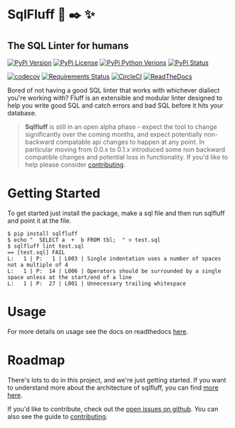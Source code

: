 # SqlFluff :scroll: :black_nib: :sparkles:
## The SQL Linter for humans

[![PyPi Version](https://img.shields.io/pypi/v/sqlfluff.svg?style=flat-square&logo=PyPi)](https://pypi.org/project/sqlfluff/)
[![PyPi License](https://img.shields.io/pypi/l/sqlfluff.svg?style=flat-square)](https://pypi.org/project/sqlfluff/)
[![PyPi Python Verions](https://img.shields.io/pypi/pyversions/sqlfluff.svg?style=flat-square)](https://pypi.org/project/sqlfluff/)
[![PyPi Status](https://img.shields.io/pypi/status/sqlfluff.svg?style=flat-square)](https://pypi.org/project/sqlfluff/)

[![codecov](https://img.shields.io/codecov/c/gh/alanmcruickshank/sqlfluff.svg?style=flat-square&logo=Codecov)](https://codecov.io/gh/alanmcruickshank/sqlfluff)
[![Requirements Status](https://img.shields.io/requires/github/alanmcruickshank/sqlfluff.svg?style=flat-square)](https://requires.io/github/alanmcruickshank/sqlfluff/requirements/?branch=master)
[![CircleCI](https://img.shields.io/circleci/build/gh/alanmcruickshank/sqlfluff/master?style=flat-square&logo=CircleCI)](https://circleci.com/gh/alanmcruickshank/sqlfluff/tree/master)
[![ReadTheDocs](https://img.shields.io/readthedocs/sqlfluff?style=flat-square&logo=Read%20the%20Docs)](https://sqlfluff.readthedocs.io)

Bored of not having a good SQL linter that works with whichever dialiect you're
working with? Fluff is an extensible and modular linter designed to help you write
good SQL and catch errors and bad SQL before it hits your database.

> **Sqlfluff** is still in an open alpha phase - expect the tool to change significantly
> over the coming months, and expect potentially non-backward compatable api changes
> to happen at any point. In particular moving from 0.0.x to 0.1.x introduced some
> non backward compatible changes and potential loss in functionality. If you'd like to
> help please consider [contributing](CONTRIBUTING.md).

# Getting Started

To get started just install the package, make a sql file and then run sqlfluff and point it at the file.

```shell
$ pip install sqlfluff
$ echo "  SELECT a  +  b FROM tbl;  " > test.sql
$ sqlfluff lint test.sql
== [test.sql] FAIL
L:   1 | P:   1 | L003 | Single indentation uses a number of spaces not a multiple of 4
L:   1 | P:  14 | L006 | Operators should be surrounded by a single space unless at the start/end of a line
L:   1 | P:  27 | L001 | Unnecessary trailing whitespace
```

# Usage

For more details on usage see the docs on readthedocs [here](http://sqlfluff.readthedocs.io).

# Roadmap

There's lots to do in this project, and we're just getting started. If you want to understand more
about the architecture of sqlfluff, you can find [more here](https://sqlfluff.readthedocs.io/en/latest/architecture.html).

If you'd like to contribute, check out the
[open issues on github](https://github.com/alanmcruickshank/sqlfluff/issues).
You can also see the guide to [contributing](CONTRIBUTING.md).
